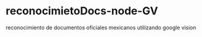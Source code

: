# reconocimietoDocs-node-GV
reconocimiento de documentos oficiales mexicanos utilizando google vision
